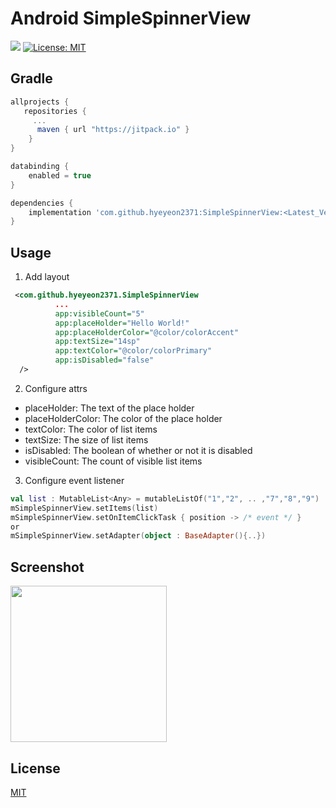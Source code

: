 # Android SimpleSpinnerView
<img src ="https://img.shields.io/badge/version-0.0.1-brightgreen.svg"/> [![License: MIT](https://img.shields.io/badge/License-MIT-yellow.svg)](https://opensource.org/licenses/MIT)

## Gradle
``` gradle
allprojects {
   repositories {
     ...
      maven { url "https://jitpack.io" }
    }
}
```
``` gradle
databinding { 
    enabled = true
}

dependencies {
    implementation 'com.github.hyeyeon2371:SimpleSpinnerView:<Latest_Version>'
}
```

## Usage
1. Add layout
``` xml
 <com.github.hyeyeon2371.SimpleSpinnerView
          ... 
          app:visibleCount="5"
          app:placeHolder="Hello World!"
          app:placeHolderColor="@color/colorAccent"
          app:textSize="14sp"
          app:textColor="@color/colorPrimary"
          app:isDisabled="false"
  />
```
2. Configure attrs
- placeHolder: The text of the place holder
- placeHolderColor: The color of the place holder
- textColor: The color of list items
- textSize: The size of list items
- isDisabled: The boolean of whether or not it is disabled 
- visibleCount: The count of visible list items 

3. Configure event listener
``` kotlin
val list : MutableList<Any> = mutableListOf("1","2", .. ,"7","8","9")
mSimpleSpinnerView.setItems(list)
mSimpleSpinnerView.setOnItemClickTask { position -> /* event */ }
or 
mSimpleSpinnerView.setAdapter(object : BaseAdapter(){..})
```

## Screenshot
<img src="https://user-images.githubusercontent.com/42951723/71900989-4b89b380-31a2-11ea-8034-5596ada56c1e.gif" width="250px"/>

## License 
<a href="https://github.com/hyeyeon2371/SimpleSpinnerView/blob/master/LICENSE">MIT</a>
